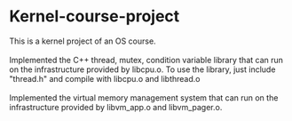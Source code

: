 # Kernel-course-project
This is a kernel project of an OS course. <br />
<br />
Implemented the C++ thread, mutex, condition variable library that can run on the infrastructure provided by libcpu.o. To use the library, just include "thread.h" and compile with libcpu.o and libthread.o <br />
<br />
Implemented the virtual memory management system that can run on the infrastructure provided by libvm_app.o and libvm_pager.o.<br />